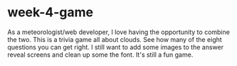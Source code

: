 # week-4-game


As a meteorologist/web developer, I love having the opportunity to combine the two. This is a trivia game all about clouds. See how many of the eight questions you can get right. I still want to add some images to the answer reveal screens and clean up some the font. It's still a fun game.
